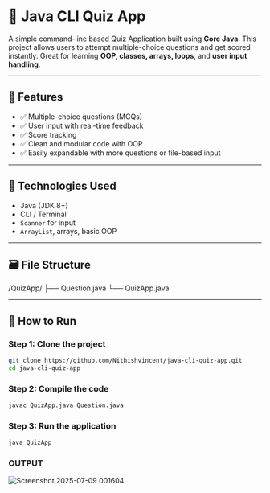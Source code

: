 # 🧠 Java CLI Quiz App

A simple command-line based Quiz Application built using **Core Java**. This project allows users to attempt multiple-choice questions and get scored instantly. Great for learning **OOP, classes, arrays, loops**, and **user input handling**.

---

## 📌 Features

- ✅ Multiple-choice questions (MCQs)
- ✅ User input with real-time feedback
- ✅ Score tracking
- ✅ Clean and modular code with OOP
- ✅ Easily expandable with more questions or file-based input

---

## 🚀 Technologies Used

- Java (JDK 8+)
- CLI / Terminal
- `Scanner` for input
- `ArrayList`, arrays, basic OOP

---

## 🗃️ File Structure
/QuizApp/
├── Question.java
└── QuizApp.java

---

## 🧪 How to Run

### Step 1: Clone the project

```bash
git clone https://github.com/Nithishvincent/java-cli-quiz-app.git
cd java-cli-quiz-app
```
### Step 2: Compile the code
```bash
javac QuizApp.java Question.java
```
### Step 3: Run the application
```bash
java QuizApp
```
### OUTPUT
![Screenshot 2025-07-09 001604](https://github.com/user-attachments/assets/f2b977e3-faed-4739-b99f-ede140136ce9)



